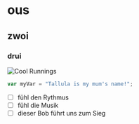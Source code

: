# ous
## zwoi
### drui

![Cool Runnings](https://github.com/user-attachments/assets/127f14fb-a635-45a6-b77e-28a10041fd37)

``` javascript
var myVar = "Tallula is my mum's name!";
```
- [ ] fühl den Rythmus
- [ ] fühl die Musik
- [ ] dieser Bob führt uns zum Sieg
